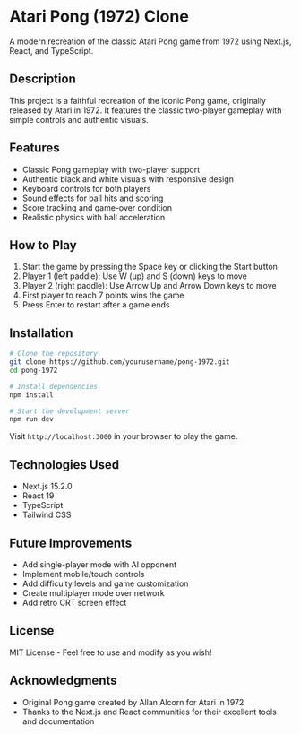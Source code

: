 # Atari Pong (1972) Clone

A modern recreation of the classic Atari Pong game from 1972 using Next.js, React, and TypeScript.

## Description

This project is a faithful recreation of the iconic Pong game, originally released by Atari in 1972. It features the classic two-player gameplay with simple controls and authentic visuals.

## Features

- Classic Pong gameplay with two-player support
- Authentic black and white visuals with responsive design
- Keyboard controls for both players
- Sound effects for ball hits and scoring
- Score tracking and game-over condition
- Realistic physics with ball acceleration

## How to Play

1. Start the game by pressing the Space key or clicking the Start button
2. Player 1 (left paddle): Use W (up) and S (down) keys to move
3. Player 2 (right paddle): Use Arrow Up and Arrow Down keys to move
4. First player to reach 7 points wins the game
5. Press Enter to restart after a game ends

## Installation

   ```bash
# Clone the repository
   git clone https://github.com/yourusername/pong-1972.git
   cd pong-1972

# Install dependencies
   npm install

# Start the development server
   npm run dev
   ```

Visit `http://localhost:3000` in your browser to play the game.

## Technologies Used

- Next.js 15.2.0
- React 19
- TypeScript
- Tailwind CSS

## Future Improvements

- Add single-player mode with AI opponent
- Implement mobile/touch controls
- Add difficulty levels and game customization
- Create multiplayer mode over network
- Add retro CRT screen effect

## License

MIT License - Feel free to use and modify as you wish!

## Acknowledgments

- Original Pong game created by Allan Alcorn for Atari in 1972
- Thanks to the Next.js and React communities for their excellent tools and documentation
